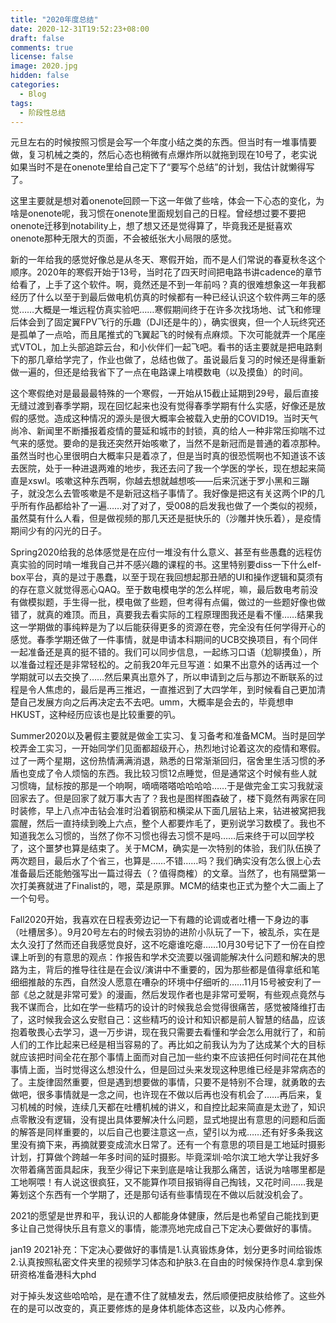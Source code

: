 ```yaml
---
title: "2020年度总结"
date: 2020-12-31T19:52:23+08:00
draft: false
comments: true
license: false
image: 2020.jpg
hidden: false
categories:
  - Blog
tags:
  - 阶段性总结
---
```



元旦左右的时候按照习惯是会写一个年度小结之类的东西。但当时有一堆事情要做，复习机械之类的，然后心态也稍微有点爆炸所以就拖到现在10号了，老实说如果当时不是在onenote里给自己定下了“要写个总结”的计划，我估计就懒得写了。

这里主要就是想对着onenote回顾一下这一年做了些啥，体会一下心态的变化，为啥是onenote呢，我习惯在onenote里面规划自己的日程。曾经想过要不要把onenote迁移到notability上，想了想又还是觉得算了，毕竟我还是挺喜欢onenote那种无限大的页面，不会被纸张大小局限的感觉。

新的一年给我的感觉好像总是从冬天、寒假开始，而不是人们常说的春夏秋冬这个顺序。2020年的寒假开始于13号，当时花了四天时间把电路书讲cadence的章节给看了，上手了这个软件。啊，竟然还是不到一年前吗？真的很难想象这一年我都经历了什么以至于到最后做电机仿真的时候都有一种已经认识这个软件两三年的感觉……大概是一堆远程仿真实验吧……寒假期间终于在许多次找场地、试飞和修理后体会到了固定翼FPV飞行的乐趣（DJI还是牛的），确实很爽，但一个人玩终究还是孤单了一点哈，而且尾推式的飞翼起飞的时候有点麻烦。下次可能就弄一个尾座式VTOL，加上头部追踪云台，和小伙伴们一起飞吧。看书的话主要就是把电路剩下的那几章给学完了，作业也做了，总结也做了。虽说最后复习的时候还是得重新做一遍的，但还是给我省下了一点在电路课上啃模数电（以及摸鱼）的时间。

这个寒假绝对是最最最特殊的一个寒假，一开始从15截止延期到29号，最后直接无缝过渡到春季学期，现在回忆起来也没有觉得春季学期有什么实感，好像还是放假的感觉。造成这种情况的源头是很大概率会被载入史册的COVID19。当时天气尚冷、新闻里不断播报着疫情的蔓延和城市的封锁，真的给人一种非常压抑喘不过气来的感觉。要命的是我还突然开始咳嗽了，当然不是新冠而是普通的着凉那种。虽然当时也心里很明白大概率只是着凉了，但是当时真的很恐慌啊也不知道该不该去医院，处于一种进退两难的地步，我还去问了我一个学医的学长，现在想起来简直是xswl。咳嗽这种东西啊，你越去想就越想咳——后来沉迷于罗小黑和三蹦子，就没怎么去管咳嗽是不是新冠这档子事情了。我好像是把这有关这两个IP的几乎所有作品都给补了一遍……对了对了，受008的启发我也做了一个类似的视频，虽然莫有什么人看，但是做视频的那几天还是挺快乐的（沙雕并快乐着），是疫情期间少有的闪光的日子。

Spring2020给我的总体感觉是在应付一堆没有什么意义、甚至有些愚蠢的远程仿真实验的同时啃一堆我自己并不感兴趣的课程的书。这里特别要diss一下什么elf-box平台，真的是过于愚蠢，以至于现在我回想起那丑陋的UI和操作逻辑和莫须有的存在意义就觉得恶心QAQ。至于数电模电学的怎么样呢，嘛，最后数电考前没有做模拟题，手生得一批，模电做了些题，但考得有点偏，做过的一些题好像也做错了，就真的难顶。而且，真要我去看实际的工程原理图我还是看不懂……结果我这一学期做的事纯粹是为了以后能获得更多的资源在卷，完全没有任何学得开心的感觉。春季学期还做了一件事情，就是申请本科期间的UCB交换项目，有个同伴一起准备还是真的挺不错的。我们可以同步信息，一起练习口语（尬聊摸鱼），所以准备过程还是非常轻松的。之前我20年元旦写道：如果不出意外的话再过一个学期就可以去交换了……然后果真出意外了，所以申请到之后与那边不断联系的过程是令人焦虑的，最后是再三推迟，一直推迟到了大四学年，到时候看自己更加清楚自己发展方向之后再决定去不去吧。umm，大概率是会去的，毕竟想申HKUST，这种经历应该也是比较重要的叭。

Summer2020以及暑假主要就是做金工实习、复习备考和准备MCM。当时是回学校弄金工实习，一开始同学们见面都超级开心，热烈地讨论着这次的疫情和寒假。过了一两个星期，这份热情满满消退，熟悉的日常渐渐回归，宿舍里生活习惯的矛盾也变成了令人烦恼的东西。我比较习惯12点睡觉，但是通常这个时候有些人就习惯嗨，鼠标按的那是一个响啊，嘀嘀嗒嗒哈哈哈哈……于是做完金工实习我就滚回家去了。但是回家了就万事大吉了？我也是图样图森破了，楼下竟然有两家在同时装修，早上八点冲击钻会准时沿着钢筋和横梁从下面几层钻上来，钻进被窝把我震醒，然后一直持续到晚上六点，整个人都要炸毛了，更别说学习数模了。我也不知道我怎么习惯的，当然了你不习惯也得去习惯不是吗……后来终于可以回学校了，这个噩梦也算是结束了。关于MCM，确实是一次特别的体验，我们队伍换了两次题目，最后水了个省三，也算是……不错……吗？我们确实没有怎么很上心去准备最后还能勉强写出一篇过得去（？值得商榷）的文章。当然了，也有隔壁第一次打美赛就进了Finalist的，嗯，菜是原罪。MCM的结束也正式为整个大二画上了一个句号。

Fall2020开始，我喜欢在日程表旁边记一下有趣的论调或者吐槽一下身边的事（吐槽居多）。9月20号左右的时候去羽协的进阶小队玩了一下，被乱杀，实在是太久没打了然而还自我感觉良好，这不吃瘪谁吃瘪……10月30号记下了一份在自控课上听到的有意思的观点：作报告和学术交流要以强调能解决什么问题和解决的思路为主，背后的推导往往是在会议/演讲中不重要的，因为那些都是值得拿纸和笔细细推敲的东西，自然没人愿意在嘈杂的环境中仔细听的……11月15号被安利了一部《总之就是非常可爱》的漫画，然后发现作者也是非常可爱啊，有些观点竟然与我不谋而合，比如在学一些精巧的设计的时候我总会觉得很痛苦，感觉被降维打击了，这时候我会这么安慰自己：这些精巧的设计和知识都是前人智慧的结晶，应该抱着敬畏心去学习，退一万步讲，现在我只需要去看懂和学会怎么用就行了，和前人们的工作比起来已经是相当容易的了。再比如之前我认为为了达成某个大的目标就应该把时间全花在那个事情上面而对自己加一些约束不应该把任何时间花在其他事情上面，当时觉得这么想没什么，但是回过头来发现这种思维已经是非常病态的了。主旋律固然重要，但是遇到想要做的事情，只要不是特别不合理，就勇敢的去做吧，很多事情就是一念之间，也许现在不做以后再也没有机会了……再后来，复习机械的时候，连续几天都在吐槽机械的讲义，和自控比起来简直是太逊了，知识点零散没有逻辑，没有提出具体要解决什么问题，显式地提出有意思的问题和后面的解答是同样重要的，以后自己也要注意这一点，望引以为戒……还有好多条我这里没有摘下来，再摘就要变成流水日常了。还有一个有意思的项目是工地延时摄影计划，打算做个跨越一年多时间的延时摄影。毕竟深圳·哈尔滨工地大学让我好多次带着痛苦面具起床，我至少得记下来到底是啥让我那么痛苦，话说为啥哪里都是工地啊喂！有人说这很疯狂，又不能算作项目报销得自己掏钱，又花时间……我是筹划这个东西有一个学期了，还是那句话有些事情现在不做以后就没机会了。

2021的愿望是世界和平，我认识的人都能身体健康，然后是也希望自己能找到更多让自己觉得快乐且有意义的事情，能漂亮地完成自己下定决心要做好的事情。

jan19 2021补充：下定决心要做好的事情是1.认真锻炼身体，划分更多时间给锻炼2.认真按照私密文件夹里的视频学习体态和护肤3.在自由的时候保持作息4.拿到保研资格准备港科大phd

对于掉头发这些哈哈哈，是在遭不住了就植发去，然后顺便把皮肤给修了。这些外在的是可以改变的，真正要修炼的是身体机能体态这些，以及内心修养。